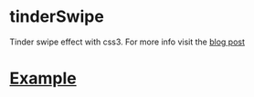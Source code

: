 # tinderSwipe
Tinder swipe effect with css3. For more info visit the [blog post](http://pudymody.github.io/2015/08/09/tinder-like-swipe.html)

# [Example](http://pudymody.github.io/tinderSwipe/)
